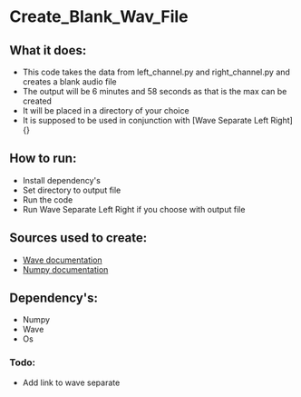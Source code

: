 # Create_Blank_Wav_File

## What it does:
+ This code takes the data from left_channel.py and right_channel.py and creates a blank audio file
+ The output will be 6 minutes and 58 seconds as that is the max can be created
+ It will be placed in a directory of your choice
+ It is supposed to be used in conjunction with [Wave Separate Left Right]{}

## How to run:
+ Install dependency's
+ Set directory to output file
+ Run the code
+ Run Wave Separate Left Right if you choose with output file

## Sources used to create:
+ [Wave documentation](https://docs.python.org/3/library/wave.html "Wave Site")
+ [Numpy documentation](https://numpy.org/doc/stable/index.html "NumPy documentation")

## Dependency's:
+ Numpy
+ Wave
+ Os

### Todo:
+ Add link to wave separate